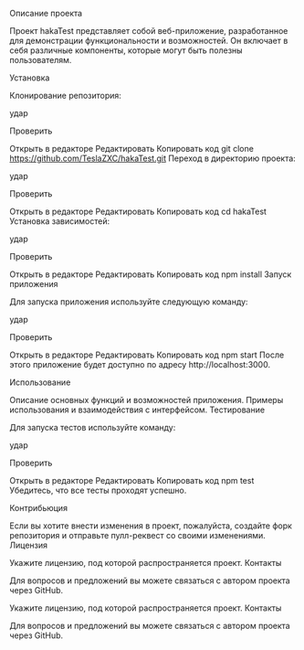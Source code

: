 Описание проекта

Проект hakaTest представляет собой веб-приложение, разработанное для демонстрации функциональности и возможностей. Он включает в себя различные компоненты, которые могут быть полезны пользователям.

Установка

Клонирование репозитория:

удар

Проверить

Открыть в редакторе
Редактировать
Копировать код
git clone https://github.com/TeslaZXC/hakaTest.git
Переход в директорию проекта:

удар

Проверить

Открыть в редакторе
Редактировать
Копировать код
cd hakaTest
Установка зависимостей:

удар

Проверить

Открыть в редакторе
Редактировать
Копировать код
npm install
Запуск приложения

Для запуска приложения используйте следующую команду:

удар

Проверить

Открыть в редакторе
Редактировать
Копировать код
npm start
После этого приложение будет доступно по адресу http://localhost:3000.

Использование

Описание основных функций и возможностей приложения.
Примеры использования и взаимодействия с интерфейсом.
Тестирование

Для запуска тестов используйте команду:

удар

Проверить

Открыть в редакторе
Редактировать
Копировать код
npm test
Убедитесь, что все тесты проходят успешно.

Контрибьюция

Если вы хотите внести изменения в проект, пожалуйста, создайте форк репозитория и отправьте пулл-реквест со своими изменениями.
Лицензия

Укажите лицензию, под которой распространяется проект.
Контакты

Для вопросов и предложений вы можете связаться с автором проекта через GitHub.


Укажите лицензию, под которой распространяется проект.
Контакты

Для вопросов и предложений вы можете связаться с автором проекта через GitHub.
